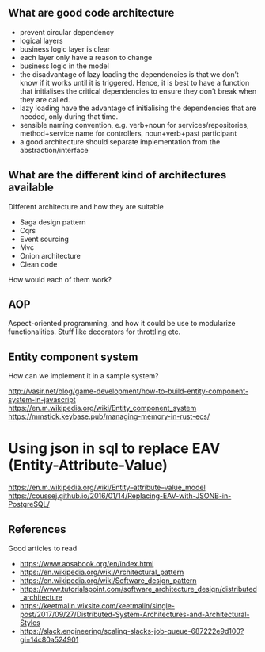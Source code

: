 ## What are good code architecture

- prevent circular dependency
- logical layers 
- business logic layer is clear
- each layer only have a reason to change
- business logic in the model
- the disadvantage of lazy loading the dependencies is that we don’t know if it works until it is triggered. Hence, it is best to have a function that initialises the critical dependencies to ensure they don’t break when they are called.
- lazy loading have the advantage of initialising the dependencies that are needed, only during that time.
- sensible naming convention, e.g. verb+noun for services/repositories, method+service name for controllers, noun+verb+past participant
- a good architecture should separate implementation from the abstraction/interface


## What are the different kind of architectures available

Different architecture and how they are suitable


- Saga design pattern 
- Cqrs
- Event sourcing
- Mvc
- Onion architecture
- Clean code

How would each of them work?


## AOP
Aspect-oriented programming, and how it could be use to modularize functionalities. Stuff like decorators for throttling etc.

## Entity component system

How can we implement it in a sample system?

http://vasir.net/blog/game-development/how-to-build-entity-component-system-in-javascript
https://en.m.wikipedia.org/wiki/Entity_component_system
https://mmstick.keybase.pub/managing-memory-in-rust-ecs/



# Using json in sql to replace EAV (Entity-Attribute-Value)
https://en.m.wikipedia.org/wiki/Entity–attribute–value_model
https://coussej.github.io/2016/01/14/Replacing-EAV-with-JSONB-in-PostgreSQL/

## References

Good articles to read
- https://www.aosabook.org/en/index.html
- https://en.wikipedia.org/wiki/Architectural_pattern
- https://en.wikipedia.org/wiki/Software_design_pattern
- https://www.tutorialspoint.com/software_architecture_design/distributed_architecture
- https://keetmalin.wixsite.com/keetmalin/single-post/2017/09/27/Distributed-System-Architectures-and-Architectural-Styles
- https://slack.engineering/scaling-slacks-job-queue-687222e9d100?gi=14c80a524901


